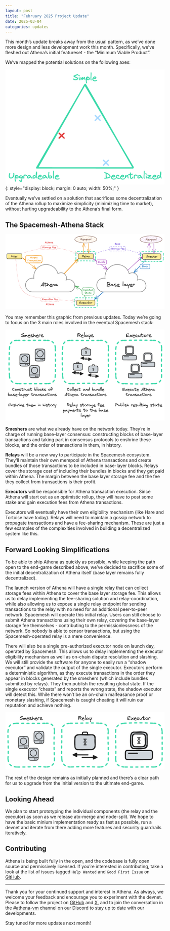 ```yaml
---
layout: post
title: "February 2025 Project Update"
date: 2025-03-04
categories: updates
---
```


This month’s update breaks away from the usual pattern, as we’ve done more design and less development work this month.
Specifically, we’ve fleshed out Athena’s initial featureset - the “Minimum Viable Product”.

We’ve mapped the potential solutions on the following axes:

![design axes](/assets/2025_03_04/image1.png){: style="display: block; margin: 0 auto; width: 50%;" }

Eventually we’ve settled on a solution that sacrifices some decentralization of the Athena rollup to maximize simplicity
(minimizing time to market), without hurting upgradeability to the Athena’s final form.

## The Spacemesh-Athena Stack

![high level design](/assets/2025_03_04/image2.png)

You may remember this graphic from previous updates. Today we’re going to focus on the 3 main roles involved in the
eventual Spacemesh stack:

![individual components](/assets/2025_03_04/image3.png)

**Smeshers** are what we already have on the network today. They’re in charge of running base-layer consensus:
constructing blocks of base-layer transactions and taking part in consensus protocols to enshrine these blocks, and the
order of transactions in them, in history.

**Relays** will be a new way to participate in the Spacemesh ecosystem. They’ll maintain their own mempool of Athena
transactions and create bundles of those transactions to be included in base-layer blocks. Relays cover the storage cost
of including their bundles in blocks and they get paid within Athena. The margin between the base layer storage fee and
the fee they collect from transactions is their profit.

**Executors** will be responsible for Athena transaction execution. Since Athena will start out as an optimistic rollup,
they will have to post some stake and gain execution fees from Athena transactions.

Executors will eventually have their own eligibility mechanism (like Hare and Tortoise have today). Relays will need to
maintain a gossip network to propagate transactions and have a fee-sharing mechanism. These are just a few examples of
the complexities involved in building a decentralized system like this.

## Forward Looking Simplifications

To be able to ship Athena as quickly as possible, while keeping the path open to the end-game described above, we’ve
decided to sacrifice some of the initial decentralization of Athena itself (base layer remains fully decentralized).

The launch version of Athena will have a single relay that can collect storage fees within Athena to cover the base
layer storage fee. This allows us to delay implementing the fee-sharing solution and relay-coordination, while also
allowing us to expose a single relay endpoint for sending transactions to the relay with no need for an additional
peer-to-peer network. Spacemesh will operate this initial relay. Users can still choose to submit Athena transactions
using their own relay, covering the base-layer storage fee themselves - contributing to the permissionlessness of the
network. So nobody is able to censor transactions, but using the Spacemesh-operated relay is a mere convenience.

There will also be a single pre-authorized executor node on launch day, operated by Spacemesh. This allows us to delay
implementing the executor eligibility mechanism as well as on-chain dispute resolution and slashing. We will still
provide the software for anyone to easily run a “shadow executor” and validate the output of the single executor.
Executors perform a deterministic algorithm, as they execute transactions in the order they appear in blocks generated
by the smeshers (which include bundles submitted by relays). They then publish the resulting global state. If the single
executor “cheats” and reports the wrong state, the shadow executor will detect this. While there won’t be an on-chain
malfeasance proof or monetary slashing, if Spacemesh is caught cheating it will ruin our reputation and achieve nothing.

![simplified individual components](/assets/2025_03_04/image4.png)

The rest of the design remains as initially planned and there’s a clear path for us to upgrade from the initial version
to the ultimate end-game.

## Looking Ahead

We plan to start prototyping the individual components (the relay and the executor) as soon as we release atx-merge and
node-split. We hope to have the basic minium implementation ready as fast as possible, run a devnet and iterate from
there adding more features and security guardrails iteratively.

## Contributing

Athena is being built fully in the open, and the codebase is fully open source and permissively licensed. If you’re
interested in contributing, take a look at the list of issues tagged `Help Wanted` and `Good First Issue` on
[GitHub](https://github.com/athenavm).

---

Thank you for your continued support and interest in Athena. As always, we welcome your feedback and encourage you to
experiment with the devnet. Please to follow the project on [GitHub](https://github.com/athenavm) and
[X](https://x.com/hashtag/athenavm), and to join the conversation in the
[#athena-vm](https://discord.com/invite/yVhQ7rC) channel on our Discord to stay up to date with our developments.

Stay tuned for more updates next month!
